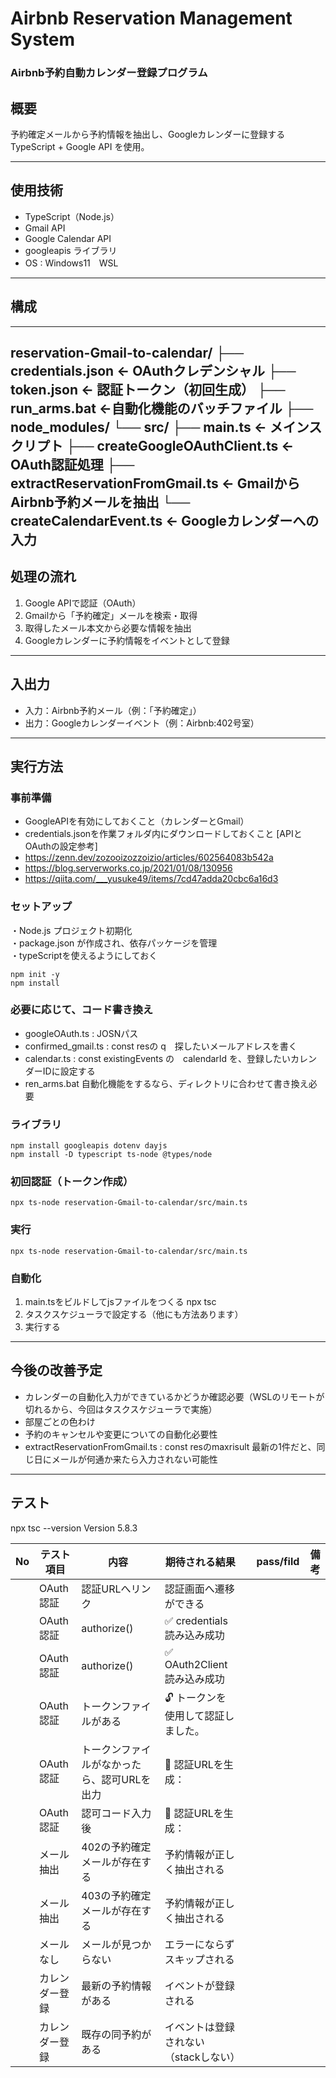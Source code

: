 # Airbnb Reservation Management System<br>
<h3>Airbnb予約自動カレンダー登録プログラム</h3>


## 概要
予約確定メールから予約情報を抽出し、Googleカレンダーに登録する<br>
TypeScript + Google API を使用。

---

## 使用技術

- TypeScript（Node.js）
- Gmail API
- Google Calendar API
- googleapis ライブラリ
- OS : Windows11　WSL


---

## 構成
---
reservation-Gmail-to-calendar/
├── credentials.json         ← OAuthクレデンシャル
├── token.json               ← 認証トークン（初回生成）
├── run_arms.bat             ←自動化機能のバッチファイル
├── node_modules/
└── src/
    ├── main.ts              ← メインスクリプト
    ├── createGoogleOAuthClient.ts       ← OAuth認証処理
    ├── extractReservationFromGmail.ts   ← GmailからAirbnb予約メールを抽出
    └── createCalendarEvent.ts           ← Googleカレンダーへの入力
---

## 処理の流れ

1. Google APIで認証（OAuth）
2. Gmailから「予約確定」メールを検索・取得
3. 取得したメール本文から必要な情報を抽出
4. Googleカレンダーに予約情報をイベントとして登録

---

## 入出力

- 入力：Airbnb予約メール（例：「予約確定」）
- 出力：Googleカレンダーイベント（例：Airbnb:402号室）

---

## 実行方法

### 事前準備
- GoogleAPIを有効にしておくこと（カレンダーとGmail）<br>
- credentials.jsonを作業フォルダ内にダウンロードしておくこと
[APIとOAuthの設定参考]
- https://zenn.dev/zozooizozzoizio/articles/602564083b542a
- https://blog.serverworks.co.jp/2021/01/08/130956<br>
- https://qiita.com/___yusuke49/items/7cd47adda20cbc6a16d3

### セットアップ <be>
・Node.js プロジェクト初期化<br>
・package.json が作成され、依存パッケージを管理<br>
・typeScriptを使えるようにしておく

    npm init -y
    npm install

### 必要に応じて、コード書き換え
- googleOAuth.ts : JOSNパス
- confirmed_gmail.ts : const resの q　探したいメールアドレスを書く
- calendar.ts : const existingEvents の　calendarId を、登録したいカレンダーIDに設定する
- ren_arms.bat 自動化機能をするなら、ディレクトリに合わせて書き換え必要


### ライブラリ

    npm install googleapis dotenv dayjs
    npm install -D typescript ts-node @types/node

### 初回認証（トークン作成）
    npx ts-node reservation-Gmail-to-calendar/src/main.ts

### 実行
    npx ts-node reservation-Gmail-to-calendar/src/main.ts

### 自動化
1. main.tsをビルドしてjsファイルをつくる
    npx tsc  
2. タスクスケジューラで設定する（他にも方法あります）
3. 実行する
---
## 今後の改善予定

- カレンダーの自動化入力ができているかどうか確認必要（WSLのリモートが切れるから、今回はタスクスケジューラで実施）
- 部屋ごとの色わけ
- 予約のキャンセルや変更についての自動化必要性
- extractReservationFromGmail.ts : const resのmaxrisult 最新の1件だと、同じ日にメールが何通か来たら入力されない可能性



---
## テスト
npx tsc --version
Version 5.8.3


| No | テスト項目   | 内容    | 期待される結果   |　pass/fild　|  備考 |
| -- | ------- | ---------- | -------------- | ------- | ------- |
|   | OAuth認証   |   認証URLへリンク　|  認証画面へ遷移ができる  | | |
|   | OAuth認証   |    authorize()　|  ✅ credentials 読み込み成功  | | |
|   | OAuth認証   |    authorize()　|  ✅ OAuth2Client 読み込み成功  | | |
|   | OAuth認証   |    トークンファイルがある　|  🔓 トークンを使用して認証しました。  | | |
|   | OAuth認証   |    トークンファイルがなかったら、認可URLを出力　|  🔗 認証URLを生成：  | | |
|   | OAuth認証   |    認可コード入力後　|  🔗 認証URLを生成：  | | |
|   | メール抽出   | 402の予約確定メールが存在する | 予約情報が正しく抽出される  |  | |
|   | メール抽出   | 403の予約確定メールが存在する | 予約情報が正しく抽出される  | | |
|   | メールなし   | メールが見つからない | エラーにならずスキップされる | | |
|   | カレンダー登録 | 最新の予約情報がある | イベントが登録される     |　| |
|   | カレンダー登録 | 既存の同予約がある | イベントは登録されない（stackしない） | |  |　
　
